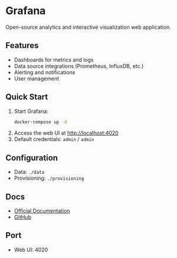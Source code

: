 # Grafana

Open-source analytics and interactive visualization web application.

## Features
- Dashboards for metrics and logs
- Data source integrations (Prometheus, InfluxDB, etc.)
- Alerting and notifications
- User management

## Quick Start
1. Start Grafana:
   ```bash
   docker-compose up -d
   ```
2. Access the web UI at [http://localhost:4020](http://localhost:4020)
3. Default credentials: `admin` / `admin`

## Configuration
- Data: `./data`
- Provisioning: `./provisioning`

## Docs
- [Official Documentation](https://grafana.com/docs/)
- [GitHub](https://github.com/grafana/grafana)

## Port
- Web UI: 4020 